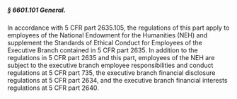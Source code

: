 ##### § 6601.101 General. #####

In accordance with 5 CFR part 2635.105, the regulations of this part apply to employees of the National Endowment for the Humanities (NEH) and supplement the Standards of Ethical Conduct for Employees of the Executive Branch contained in 5 CFR part 2635. In addition to the regulations in 5 CFR part 2635 and this part, employees of the NEH are subject to the executive branch employee responsibilities and conduct regulations at 5 CFR part 735, the executive branch financial disclosure regulations at 5 CFR part 2634, and the executive branch financial interests regulations at 5 CFR part 2640.